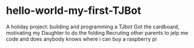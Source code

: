 # hello-world-my-first-TJBot
A holiday project: building and programming a TJbot
Got the cardboard, motivating my Daughter to do the folding
Recruting other parents to jelp me code
and does anybody knows where i can buy a raspberry pi
